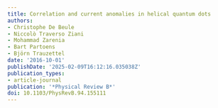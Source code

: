 ```yaml
---
title: Correlation and current anomalies in helical quantum dots
authors:
- Christophe De Beule
- Niccolò Traverso Ziani
- Mohammad Zarenia
- Bart Partoens
- Björn Trauzettel
date: '2016-10-01'
publishDate: '2025-02-09T16:12:16.035038Z'
publication_types:
- article-journal
publication: '*Physical Review B*'
doi: 10.1103/PhysRevB.94.155111
---
```

